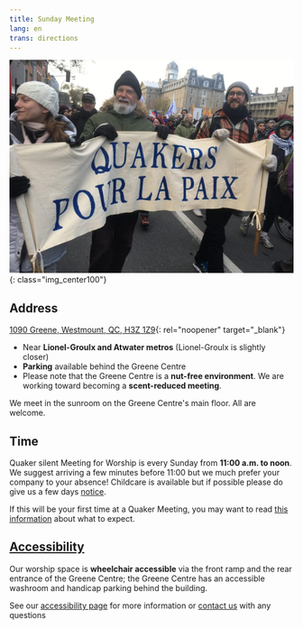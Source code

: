 ```yaml
---
title: Sunday Meeting
lang: en
trans: directions
---
```

![Quaker banner](/assets/images/mtl_homepage3.jpg){: class="img_center100"}

## Address

[1090 Greene, Westmount, QC, H3Z 1Z9](https://www.google.com/maps/search/1090%20Greene,%20Westmount,%20QC,%20H3Z%201Z9){: rel="noopener" target="_blank"}

* Near **Lionel-Groulx and Atwater metros** (Lionel-Groulx is slightly closer)
* **Parking** available behind the Greene Centre
* Please note that the Greene Centre is a **nut-free environment**. We are working toward becoming a **scent-reduced meeting**.

We meet in the sunroom on the Greene Centre's main floor. All are welcome.

## Time

Quaker silent Meeting for Worship is every Sunday from **11:00 a.m. to noon**. We suggest arriving a few minutes before 11:00 but we much prefer your company to your absence! Childcare is available but if possible please do give us a few days [notice](/contact.html).

If this will be your first time at a Quaker Meeting, you may want to read [this information](/about.html) about what to expect.

## [Accessibility](/accessibility)

Our worship space is **wheelchair accessible** via the front ramp and the rear entrance of the Greene Centre; the Greene Centre has an accessible washroom and handicap parking behind the building.

See our [accessibility page](/accessibility) for more information or [contact us](/contact) with any questions
